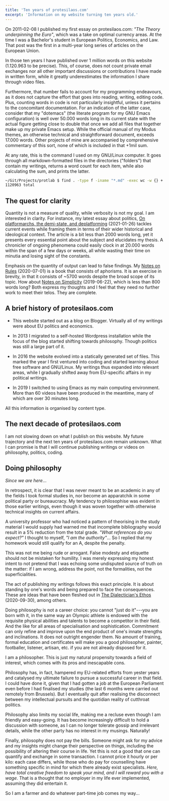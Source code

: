 ```yaml
---
title: 'Ten years of protesilaos.com'
excerpt: 'Information on my website turning ten years old.'
---
```

On 2011-02-08 I published my first essay on protesilaos.com: _"The Theory
underpinning the Euro"_, which was a take on optimal currency areas.  At
the time I was a Bachelor's student in European Politics, Economics, and
Law.  That post was the first in a multi-year long series of articles on
the European Union.

In those ten years I have published over 1 million words on this website
(1.120.963 to be precise).  This, of course, does not count private
email exchanges nor all other important discussions or contributions I
have made in written form, while it greatly underestimates the
information I share through video files.

Furthermore, that number fails to account for my programming endeavours,
as it does not capture the effort that goes into reading, writing,
editing code.  Plus, counting words in code is not particularly
insightful, unless it pertains to the concomitant documentation.  For an
indication of the latter case, consider that my "dotemacs" (the literate
program for my GNU Emacs configuration) is well over 50.000 words long
in its current state with the actual figure getting close to double that
once we add all files that together make up my private Emacs setup.
While the official manual of my Modus themes, an otherwise technical and
straightforward document, exceeds 17.000 words.  Other projects of mine
are accompanied by comprehensive commentary of this sort, none of which
is included in that +1mil sum.

At any rate, this is the command I used on my GNU/Linux computer.  It
goes through all markdown-formatted files in the directories ("folders")
that contain my writings, returns a word count for each item, while also
calculating the sum, and prints the latter.

```sh
~/Git/Projects/protlab $ find . -type f -iname "*.md" -exec wc -w {} + | tail -1
1120963 total
```

## The quest for clarity

Quantity is not a measure of quality, while verbosity is not my goal.  I
am interested in clarity.  For instance, my latest essay about politics,
[On platformarchs, the demi-state, and
deplatforming](https://protesilaos.com/politics/2021-01-26-platformarchs-demistate-deplatforming/)
(2021-01-26) tackles current events while framing them in terms of their
wider historical and ideological context.  The article is a bit less
than 2000 words long, yet it presents every essential point about the
subject and elucidates my thesis.  A chronicler of ongoing phenomena
could easily clock in at 20.000 words within the span of a few days or
weeks, all while wasting their time on minutia and losing sight of the
constants.

Emphasis on the quantity of output can lead to false findings.  My
[Notes on Rules](https://protesilaos.com/notes-on-rules) (2020-07-01) is
a book that consists of aphorisms.  It is an exercise in brevity, in
that it consists of ~5700 words despite the broad scope of its topic.
How about [Notes on
Simplicity](https://protesilaos.com/notes-simplicity) (2019-06-22),
which is less than 800 words long?  Both express my thoughts and I feel
that they need no further work to meet their telos.  They are complete.

## A brief history of protesilaos.com

+ This website started out as a blog on Blogger.  Virtually all of my
  writings were about EU politics and economics.

+ In 2013 I migrated to a self-hosted Wordpress installation while the
  focus of the blog started shifting towards philosophy.  Though
  politics was still a large part of it.

+ In 2016 the website evolved into a statically generated set of files.
  This marked the year I first ventured into coding and started learning
  about free software and GNU/Linux.  My writings thus expanded into
  relevant areas, while I gradually shifted away from EU-specific
  affairs in my political writings.
  
+ In 2019 I switched to using Emacs as my main computing environment.
  More than 60 videos have been produced in the meantime, many of which
  are over 30 minutes long.
  
All this information is organised by content type.

## The next decade of protesilaos.com

I am not slowing down on what I publish on this website.  My future
trajectory and the next ten years of protesilaos.com remain unknown.
What I can promise is that I will continue publishing writings or videos
on philosophy, politics, coding.

## Doing philosophy

_Since we are here_...

In retrospect, it is clear that I was never meant to be an academic in
any of the fields I took formal studies in, nor become an apparatchik in
some political party or bureaucracy.  My tendency to philosophise was
evident in those earlier writings, even though it was woven together
with otherwise technical insights on current affairs.

A university professor who had noticed a pattern of theorising in the
study material I would supply had warned me that incomplete bibliography
would result in a 5% reduction from the total grade.  _"What references
do you expect?"_ I thought to myself, _"I am the authority"_...  So I
replied that my homework would still qualify for an A, despite the
penalty.

This was not me being rude or arrogant.  False modesty and etiquette
should not be mistaken for humility.  I was merely expressing my honest
intent to not pretend that I was echoing some undisputed source of truth
on the matter: if I am wrong, address the point, not the formalities,
not the superficialities.

The act of publishing my writings follows this exact principle.  It is
about standing by one's words and being prepared to face the
consequences.  These are ideas that have been fleshed out in [The
Dialectician's Ethos](https://protesilaos.com/ethos-dialectic/)
(2020-09-30), among others.

Doing philosophy is not a career choice: you cannot "just do it"---you
are born with it, in the same way an Olympic athlete is endowed with the
requisite physical abilities and talents to become a competitor in their
field.  And the like for all areas of specialisation and sophistication.
Commitment can only refine and improve upon the end product of one's
innate strengths and inclinations.  It does not outright engender them.
No amount of training, formal education and certificates will make you a
good philosopher, painter, footballer, listener, artisan, etc. if you
are not already disposed for it.

I am a philosopher.  This is just my natural propensity towards a field
of interest, which comes with its pros and inescapable cons.

Philosophy has, in fact, hampered my EU-related efforts from yester
years and catalysed my ultimate failure to pursue a successful career in
that field.  I could have done it, given that I had gotten a job at the
European Parliament even before I had finalised my studies (the last 6
months were carried out remotely from Brussels).  But I eventually quit
after realising the disconnect between my intellectual pursuits and the
quotidian reality of cutthroat politics.

Philosophy also limits my social life, making me a recluse even though I
am friendly and easy-going.  It has become increasingly difficult to
hold a discussion with someone, as I can no longer tolerate gossip and
irrelevant details, while the other party has no interest in my
musings.  Naturally!

Finally, philosophy does not pay the bills.  Someone might ask for my
advice and my insights might change their perspective on things,
including the possibility of altering their course in life.  Yet this is
not a good that one can quantify and exchange in some transaction.  I
cannot price it hourly or per kilo: each case differs, while those who
do pay for counselling have something specific in mind for which there
already exist specialists.  _Here, have total creative freedom to speak
your mind, and I will reward you with a wage_.  That is a thought that
no employer in my life ever implemented, assuming they did entertain it.

So I am a farmer and do whatever part-time job comes my way...
